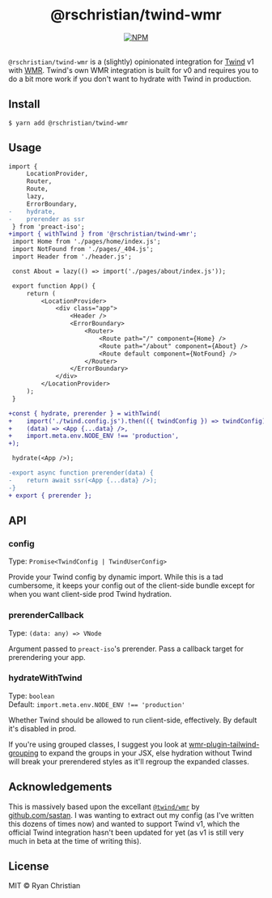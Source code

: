 <h1 align="center">@rschristian/twind-wmr</h1>

<div align="center">
    <a href="https://github.com/rschristian/twind-wmr/blob/master/LICENSE">
        <img
            alt="NPM"
            src="https://img.shields.io/npm/l/@rschristian/twind-wmr?color=brightgreen"
        />
    </a>
</div>

<br />

`@rschristian/twind-wmr` is a (slightly) opinionated integration for [Twind](https://twind.dev) v1 with [WMR](https://wmr.dev). Twind's own WMR integration is built for v0 and requires you to do a bit more work if you don't want to hydrate with Twind in production.

## Install

```
$ yarn add @rschristian/twind-wmr
```

## Usage

```diff
import {
     LocationProvider,
     Router,
     Route,
     lazy,
     ErrorBoundary,
-    hydrate,
-    prerender as ssr
 } from 'preact-iso';
+import { withTwind } from '@rschristian/twind-wmr';
 import Home from './pages/home/index.js';
 import NotFound from './pages/_404.js';
 import Header from './header.js';

 const About = lazy(() => import('./pages/about/index.js'));

 export function App() {
     return (
         <LocationProvider>
             <div class="app">
                 <Header />
                 <ErrorBoundary>
                     <Router>
                         <Route path="/" component={Home} />
                         <Route path="/about" component={About} />
                         <Route default component={NotFound} />
                     </Router>
                 </ErrorBoundary>
             </div>
         </LocationProvider>
     );
 }

+const { hydrate, prerender } = withTwind(
+    import('./twind.config.js').then(({ twindConfig }) => twindConfig),
+    (data) => <App {...data} />,
+    import.meta.env.NODE_ENV !== 'production',
+);

 hydrate(<App />);

-export async function prerender(data) {
-    return await ssr(<App {...data} />);
-}
+ export { prerender };
```

## API

### config

Type: `Promise<TwindConfig | TwindUserConfig>`<br/>

Provide your Twind config by dynamic import. While this is a tad cumbersome, it keeps your config out of the client-side bundle except for when you want client-side prod Twind hydration.

### prerenderCallback

Type: `(data: any) => VNode`<br/>

Argument passed to `preact-iso`'s prerender. Pass a callback target for prerendering your app.

### hydrateWithTwind

Type: `boolean`<br/>
Default: `import.meta.env.NODE_ENV !== 'production'`

Whether Twind should be allowed to run client-side, effectively. By default it's disabled in prod.

If you're using grouped classes, I suggest you look at [wmr-plugin-tailwind-grouping](https://github.com/rschristian/tailwind-grouping) to expand the groups in your JSX, else hydration without Twind will break your prerendered styles as it'll regroup the expanded classes.

## Acknowledgements

This is massively based upon the excellant [`@twind/wmr`](https://github.com/tw-in-js/use-twind-with/blob/main/packages/wmr) by [github.com/sastan](https://github.com/sastan). I was wanting to extract out my config (as I've written this dozens of times now) and wanted to support Twind v1, which the official Twind integration hasn't been updated for yet (as v1 is still very much in beta at the time of writing this).

## License

MIT © Ryan Christian

